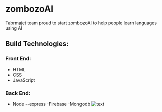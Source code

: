 # zombozoAI
Tabrmajet team proud to start zombozoAI to help people learn languages using AI
## Build Technologies:
### Front End:
- HTML
- CSS
- JavaScript
### Back End:
- Node
--express
-Firebase
-Mongodb
![text](https://i.pinimg.com/736x/bf/90/23/bf90233437fae6b6c9fc6c557d08e8aa.jpg)